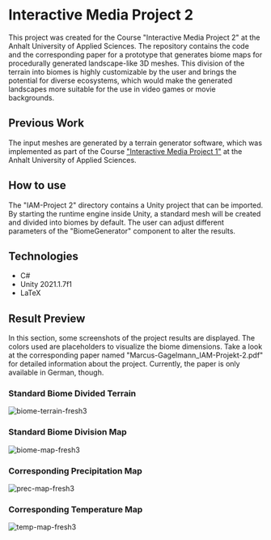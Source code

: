 # Interactive Media Project 2

This project was created for the Course "Interactive Media Project 2" at the Anhalt University of Applied Sciences. The repository contains the code and the corresponding paper for a prototype that generates biome maps for procedurally generated landscape-like 3D meshes. This division of the terrain into biomes is highly customizable by the user and brings the potential for diverse ecosystems, which would make the generated landscapes more suitable for the use in video games or movie backgrounds.

## Previous Work

The input meshes are generated by a terrain generator software, which was implemented as part of the Course ["Interactive Media Project 1"](https://github.com/mgagel/terrain-generator "Interactive Media Project 1") at the Anhalt University of Applied Sciences.

## How to use

The "IAM-Project 2" directory contains a Unity project that can be imported. By starting the runtime engine inside Unity, a standard mesh will be created and divided into biomes by default. The user can adjust different parameters of the "BiomeGenerator" component to alter the results.

## Technologies

* C#
* Unity 2021.1.7f1
* LaTeX

## Result Preview

In this section, some screenshots of the project results are displayed. The colors used are placeholders to visualize the biome dimensions. Take a look at the corresponding paper named "Marcus-Gagelmann_IAM-Projekt-2.pdf" for detailed information about the project. Currently, the paper is only available in German, though.

### Standard Biome Divided Terrain

![biome-terrain-fresh3](https://github.com/mgagel/biome-generator/assets/73076495/3b987ba5-93c9-415a-b352-4b1ad48d491e)

### Standard Biome Division Map

![biome-map-fresh3](https://github.com/mgagel/biome-generator/assets/73076495/567e607a-6885-44cc-a5a1-0584ba233853)

### Corresponding Precipitation Map

![prec-map-fresh3](https://github.com/mgagel/biome-generator/assets/73076495/a39e0206-d591-4465-a567-e7eb8707316d)

### Corresponding Temperature Map

![temp-map-fresh3](https://github.com/mgagel/biome-generator/assets/73076495/5eeff92a-67b2-48d0-8f2b-d600e077ca96)
